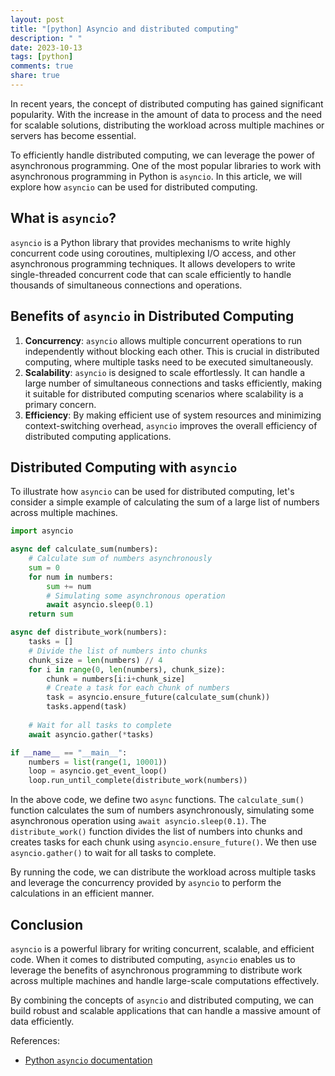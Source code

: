 ```yaml
---
layout: post
title: "[python] Asyncio and distributed computing"
description: " "
date: 2023-10-13
tags: [python]
comments: true
share: true
---
```


In recent years, the concept of distributed computing has gained significant popularity. With the increase in the amount of data to process and the need for scalable solutions, distributing the workload across multiple machines or servers has become essential.

To efficiently handle distributed computing, we can leverage the power of asynchronous programming. One of the most popular libraries to work with asynchronous programming in Python is `asyncio`. In this article, we will explore how `asyncio` can be used for distributed computing.

## What is `asyncio`?

`asyncio` is a Python library that provides mechanisms to write highly concurrent code using coroutines, multiplexing I/O access, and other asynchronous programming techniques. It allows developers to write single-threaded concurrent code that can scale efficiently to handle thousands of simultaneous connections and operations.

## Benefits of `asyncio` in Distributed Computing

1. **Concurrency**: `asyncio` allows multiple concurrent operations to run independently without blocking each other. This is crucial in distributed computing, where multiple tasks need to be executed simultaneously.
2. **Scalability**: `asyncio` is designed to scale effortlessly. It can handle a large number of simultaneous connections and tasks efficiently, making it suitable for distributed computing scenarios where scalability is a primary concern.
3. **Efficiency**: By making efficient use of system resources and minimizing context-switching overhead, `asyncio` improves the overall efficiency of distributed computing applications.

## Distributed Computing with `asyncio`

To illustrate how `asyncio` can be used for distributed computing, let's consider a simple example of calculating the sum of a large list of numbers across multiple machines.

```python
import asyncio

async def calculate_sum(numbers):
    # Calculate sum of numbers asynchronously
    sum = 0
    for num in numbers:
        sum += num
        # Simulating some asynchronous operation
        await asyncio.sleep(0.1)
    return sum

async def distribute_work(numbers):
    tasks = []
    # Divide the list of numbers into chunks
    chunk_size = len(numbers) // 4
    for i in range(0, len(numbers), chunk_size):
        chunk = numbers[i:i+chunk_size]
        # Create a task for each chunk of numbers
        task = asyncio.ensure_future(calculate_sum(chunk))
        tasks.append(task)
    
    # Wait for all tasks to complete
    await asyncio.gather(*tasks)

if __name__ == "__main__":
    numbers = list(range(1, 10001))
    loop = asyncio.get_event_loop()
    loop.run_until_complete(distribute_work(numbers))
```

In the above code, we define two `async` functions. The `calculate_sum()` function calculates the sum of numbers asynchronously, simulating some asynchronous operation using `await asyncio.sleep(0.1)`. The `distribute_work()` function divides the list of numbers into chunks and creates tasks for each chunk using `asyncio.ensure_future()`. We then use `asyncio.gather()` to wait for all tasks to complete.

By running the code, we can distribute the workload across multiple tasks and leverage the concurrency provided by `asyncio` to perform the calculations in an efficient manner.

## Conclusion

`asyncio` is a powerful library for writing concurrent, scalable, and efficient code. When it comes to distributed computing, `asyncio` enables us to leverage the benefits of asynchronous programming to distribute work across multiple machines and handle large-scale computations effectively.

By combining the concepts of `asyncio` and distributed computing, we can build robust and scalable applications that can handle a massive amount of data efficiently.

References:
- [Python `asyncio` documentation](https://docs.python.org/3/library/asyncio.html)